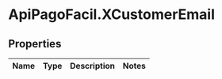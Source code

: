 # ApiPagoFacil.XCustomerEmail

## Properties

Name | Type | Description | Notes
------------ | ------------- | ------------- | -------------


